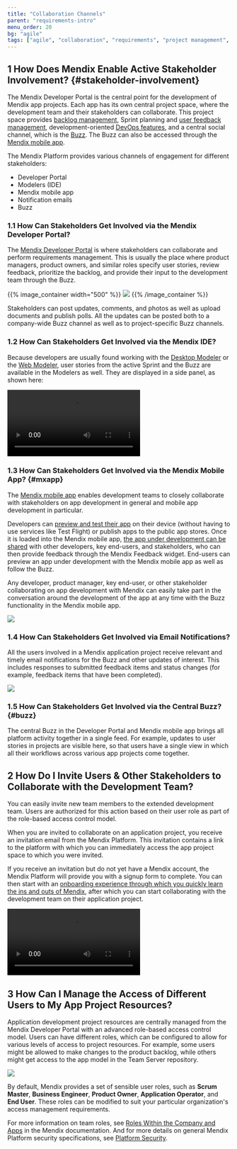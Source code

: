 ```yaml
---
title: "Collaboration Channels"
parent: "requirements-intro"
menu_order: 20
bg: "agile"
tags: ["agile", "collaboration", "requirements", "project management", "feedback", "dashboard", "traceability"]
---
```


## 1 How Does Mendix Enable Active Stakeholder Involvement? {#stakeholder-involvement}

The Mendix Developer Portal is the central point for the development of Mendix app projects. Each app has its own central project space, where the development team and their stakeholders can collaborate. This project space provides [backlog management](requirements-management#requirements-management), Sprint planning and [user feedback management](feedback-management#feedback-management), development-oriented [DevOps features](devops-overview), and a central social channel, which is the [Buzz](https://docs.mendix.com/developerportal/). The Buzz can also be accessed through the [Mendix mobile app](#mxapp).

The Mendix Platform provides various channels of engagement for different stakeholders:

* Developer Portal
* Modelers (IDE)
* Mendix mobile app
* Notification emails
* Buzz

### 1.1 How Can Stakeholders Get Involved via the Mendix Developer Portal?

The [Mendix Developer Portal](https://docs.mendix.com/developerportal/) is where stakeholders can collaborate and perform requirements management. This is usually the place where product managers, product owners, and similar roles specify user stories, review feedback, prioritize the backlog, and provide their input to the development team through the Buzz.

{{% image_container width="500" %}}
![](attachments/app-project-buzz.png)
{{% /image_container %}}

Stakeholders can post updates, comments, and photos as well as upload documents and publish polls. All the updates can be posted both to a company-wide Buzz channel as well as to project-specific Buzz channels.

### 1.2 How Can Stakeholders Get Involved via the Mendix IDE?

Because developers are usually found working with the [Desktop Modeler](app-development#desktop-modeler) or the [Web Modeler](app-development#web-modeler), user stories from the active Sprint and the Buzz are available in the Modelers as well. They are displayed in a side panel, as shown here:

<video controls src="attachments/buzz-in-wm.mp4">VIDEO</video>

### 1.3 How Can Stakeholders Get Involved via the Mendix Mobile App? {#mxapp}

The [Mendix mobile app](https://docs.mendix.com/refguide/getting-the-mendix-app) enables development teams to closely collaborate with stakeholders on app development in general and mobile app development in particular.

Developers can [preview and test their app](../app-capabilities/mobile-apps#mxapp-preview) on their device (without having to use services like Test Flight) or publish apps to the public app stores. Once it is loaded into the Mendix mobile app, [the app under development can be shared](../app-capabilities/mobile-apps#mxapp-share) with other developers, key end-users, and stakeholders, who can then provide feedback through the Mendix Feedback widget. End-users can preview an app under development with the Mendix mobile app as well as follow the Buzz.

Any developer, product manager, key end-user, or other stakeholder collaborating on app development with Mendix can easily take part in the conversation around the development of the app at any time with the Buzz functionality in the Mendix mobile app.

![](attachments/buzz-mobile.png)

### 1.4 How Can Stakeholders Get Involved via Email Notifications?

All the users involved in a Mendix application project receive relevant and timely email notifications for the Buzz and other updates of interest. This includes responses to submitted feedback items and status changes (for example, feedback items that have been completed).

![](attachments/buzz-notification.png)

### 1.5 How Can Stakeholders Get Involved via the Central Buzz? {#buzz}

The central Buzz in the Developer Portal and Mendix mobile app brings all platform activity together in a single feed. For example, updates to user stories in projects are visible here, so that users have a single view in which all their workflows across various app projects come together.

## 2 How Do I Invite Users & Other Stakeholders to Collaborate with the Development Team?

You can easily invite new team members to the extended development team. Users are authorized for this action based on their user role as part of the role-based access control model.

When you are invited to collaborate on an application project, you receive an invitation email from the Mendix Platform. This invitation contains a link to the platform with which you can immediately access the app project space to which you were invited.

If you receive an invitation but do not yet have a Mendix account, the Mendix Platform will provide you with a signup form to complete. You can then start with an [onboarding experience through which you quickly learn the ins and outs of Mendix](../evaluation-learning/getting-started#where-do-i-start), after which you can start collaborating with the development team on their application project.

<video controls src="attachments/DO_InviteUserToProject-1.mp4">VIDEO</video>

## 3 How Can I Manage the Access of Different Users to My App Project Resources?

Application development project resources are centrally managed from the Mendix Developer Portal with an advanced role-based access control model. Users can have different roles, which can be configured to allow for various levels of access to project resources. For example, some users might be allowed to make changes to the product backlog, while others might get access to the app model in the Team Server repository.

![](attachments/team-security.png)

By default, Mendix provides a set of sensible user roles, such as **Scrum Master**, **Business Engineer**, **Product Owner**, **Application Operator**, and **End User**. These roles can be modified to suit your particular organization's access management requirements.

For more information on team roles, see [Roles Within the Company and Apps](https://docs.mendix.com/developerportal/general/roles) in the Mendix documentation. And for more details on general Mendix Platform security specifications, see [Platform Security](../enterprise-capabilities/platform-security).